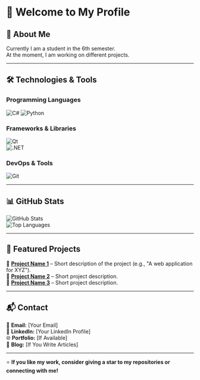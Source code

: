 # 👋 Welcome to My Profile  

## 🚀 About Me  
Currently I am a student in the 6th semester.  
At the moment, I am working on different projects.  

---

## 🛠️ Technologies & Tools  
### **Programming Languages**
![C#](https://img.shields.io/badge/-C%23-a27add?style=flat&logo=sharp&logoColor=white)
![Python](https://img.shields.io/badge/-Python-3776AB?style=flat&logo=python&logoColor=white)

### **Frameworks & Libraries**  
![Qt](https://img.shields.io/badge/-Qt-%23000000?style=flat&logo=qt&logoColor=white)   
![.NET](https://img.shields.io/badge/-.NET-%235632d5?style=flat&logo=dotnet&logoColor=white)

### **DevOps & Tools**  
![Git](https://img.shields.io/badge/-Git-F05032?style=flat&logo=git&logoColor=white)  


---

## 📊 GitHub Stats  
![GitHub Stats](https://github-readme-stats.vercel.app/api?username=MaxMinus1_icons=true&theme=default)  
![Top Languages](https://github-readme-stats.vercel.app/api/top-langs/?username=MaxMinus1&layout=compact&theme=default)  

---

## 📂 Featured Projects  
🔹 **[Project Name 1](Project-Link)** – Short description of the project (e.g., "A web application for XYZ").  
🔹 **[Project Name 2](Project-Link)** – Short project description.  
🔹 **[Project Name 3](Project-Link)** – Short project description.  

---

## 📬 Contact  
📧 **Email:** [Your Email]  
💼 **LinkedIn:** [Your LinkedIn Profile]  
🌐 **Portfolio:** [If Available]  
📝 **Blog:** [If You Write Articles]  

---

⭐ **If you like my work, consider giving a star to my repositories or connecting with me!**  
